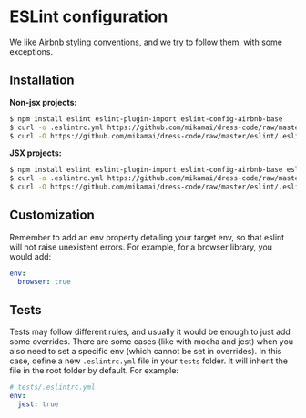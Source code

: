 # ESLint configuration

We like [Airbnb styling conventions](https://github.com/airbnb/javascript), and we try to follow them, with some exceptions.

## Installation

**Non-jsx projects:**

```bash
$ npm install eslint eslint-plugin-import eslint-config-airbnb-base
$ curl -o .eslintrc.yml https://github.com/mikamai/dress-code/raw/master/eslint/js.eslintrc.yml
$ curl -O https://github.com/mikamai/dress-code/raw/master/eslint/.eslintignore
```

**JSX projects:**

```bash
$ npm install eslint eslint-plugin-import eslint-config-airbnb-base eslint-plugin-react eslint-plugin-jsx-a11y
$ curl -o .eslintrc.yml https://github.com/mikamai/dress-code/raw/master/eslint/jsx.eslintrc.yml
$ curl -O https://github.com/mikamai/dress-code/raw/master/eslint/.eslintignore
```

## Customization

Remember to add an env property detailing your target env, so that eslint will not raise unexistent errors. For example, for a browser library, you would add:

```yaml
env:
  browser: true
```

## Tests

Tests may follow different rules, and usually it would be enough to just add some overrides. There are some cases (like with mocha and jest) when you also need to set a specific env (which cannot be set in overrides). In this case, define a new `.eslintrc.yml` file in your `tests` folder. It will inherit the file in the root folder by default. For example:

```yaml
# tests/.eslintrc.yml
env:
  jest: true
```
